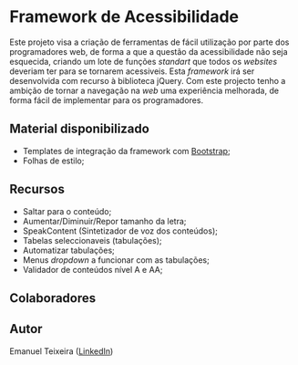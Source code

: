 Framework de Acessibilidade
===========================
Este projeto visa a criação de ferramentas de fácil utilização por parte dos programadores web, de forma a que a questão da acessibilidade não seja esquecida, criando um lote de funções *standart* que todos os *websites* deveriam ter para se tornarem acessiveis. Esta *framework* irá ser desenvolvida com recurso à biblioteca jQuery. Com este projecto tenho a ambição de tornar a navegação na *web* uma experiência melhorada, de forma fácil de implementar para os programadores.

Material disponibilizado
-----------------------
* Templates de integração da framework com [Bootstrap](http://getbootstrap.com/getting-started/);
* Folhas de estilo;

Recursos
--------
* Saltar para o conteúdo;
* Aumentar/Diminuir/Repor tamanho da letra;
* SpeakContent (Sintetizador de voz dos conteúdos);
* Tabelas seleccionaveis (tabulações);
* Automatizar tabulações;
* Menus *dropdown* a funcionar com as tabulações;
* Validador de conteúdos nível A e AA;

Colaboradores
-------------

Autor
-----
Emanuel Teixeira ([LinkedIn](http://pt.linkedin.com/in/emanuelteixeira11))
